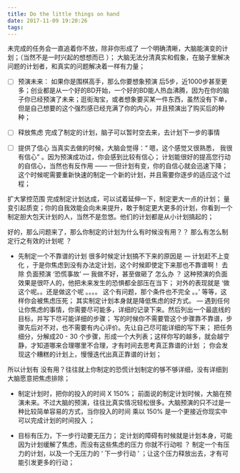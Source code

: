 ```yaml
---
title: Do the little things on hand
date: 2017-11-09 19:20:26
tags:
---
```


 未完成的任务会一直追着你不放，除非你形成了 一个明确清晰，大脑能演变的计划；（当然不是一时兴起的想想而已 ）；
大脑无法分清真实和假象，在脑子里解决问题的计划者，和真实的问题解决着一样有力量；

- [ ] 预演未来：
	如果你是围棋高手，那么你要想象预演 后5步，近1000步甚至更多；创业都是从一个好的BD开始，一个好的BD能人热血沸腾，因为在你的脑子你已经预演了未来；逛街淘宝，或者想象要买某一件东西，虽然没有下单，但是自己想要的这个强烈感已经充满了你的内心，并且预演出了购买后的种种；


- [ ] 释放焦虑 
	完成了制定的计划，脑子可以暂时空去来，去计划下一步的事情


- [ ] 提供了信心
	当真实去做的时候，大脑会觉得：“ 嗯，这个感觉又很熟悉， 我很有信心” 。因为预演成功过，你会感到比较有信心；
计划能很好的提高您行动的自信心，当然也有反作用 —— 一但计划有变，你的自信心就会迅速下降；这个时候呢需要重新快速的制定一个新的计划，并且需要你逐步的适应这个过程；


扩大掌控范围
	完成制定计划达成，可以试着延伸一下，制定更大一点的计划； 量变引起质变；你的自我效能会向未来提升，敢于制定更大更多的计划，你看到一个制定胆大包天计划的人，当然不是忽悠。他们的计划都是从小计划搞起的；


好的，那么问题来了，那么你制定的计划为什么有时候没有用？？ 那么有怎么制定行之有效的计划呢 ？

- 先制定一个不靠谱的计划
	很多时候定计划搞不下来的原因是 — 计划赶不上变化 ，于是你焦虑到没有办法定计划，这个时候即使定下来那也不靠谱啊！
去除 负面预演 ‘恐慌事故’  — 我做不好，甚至做砸了 怎么办 ？ 这种预演的负面效果是很吓人的，他把未来发生的恐惧都全部压在当下； 对外的表现就是 ‘做这个呢。。还是做这个呢 。。。。 这个有问题，那个条件也不完全 。。’ 等等，这样你会被焦虑压死；
	其实制定计划本身就是降低焦虑的好方式。 — 遇到任何让你焦虑的事情，你需要尽可能多，详细的记录下来。然后列出一个最底线的目标，并写下尽可能详细的步骤； 写的时候你不需要管这个步骤靠不靠谱，步骤先后对不对，也不需要有内心评价。先让自己尽可能详细的写下来；
	把任务细分，分解成20 - 30 个步骤，形成一个大列表；这样你写的越多，就会越宁静，才知道哪来合理哪里不合理，才有时间去思考真正靠谱的计划 ； 你会发现这个糟糕的计划上，慢慢迭代出真正靠谱的计划；

所以计划有 没有用？往往就上你制定的恐慌计划制定的够不够详细，没有详细到大脑愿意把焦虑排除；

- 制定计划时，把你的投入的时间 X 150%；
	前面说的制定计划时候，大脑在预演未来。不过大脑的预演，往往比真实情况轻松很多。大脑预演的只不过是一种比较简单容易的方式，当你投入的时间 乘以 150% 是一个更接近你现实中可以完成计划的时间投入 ；

- 目标有压力，下一步行动要无压力；
	定计划的障碍有时候就是计划本身，可能因为计划缓解了焦虑，而没有这些焦虑的压力 你就不行动啦 ？
制定一个有压力的计划，以及一个无压力的 ‘ 下一步行动 ’  ；让这个压力释放出去，才有可能引发更多的行动；